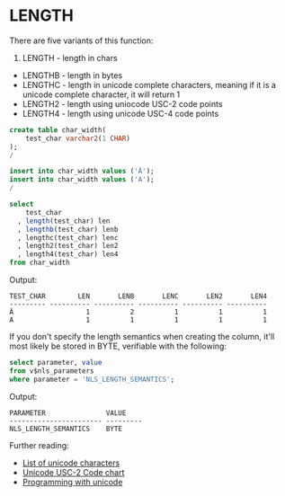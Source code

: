 # LENGTH

There are five variants of this function:

1. LENGTH - length in chars
* LENGTHB - length in bytes
* LENGTHC - length in unicode complete characters, meaning if it is a unicode complete character, it will return 1
* LENGTH2 - length using uniocode USC-2 code points
* LENGTH4 - length using unicode USC-4 code points

```sql
create table char_width(
    test_char varchar2(1 CHAR)
);
/

insert into char_width values ('Ä');
insert into char_width values ('A');
/

select
    test_char
  , length(test_char) len
  , lengthb(test_char) lenb
  , lengthc(test_char) lenc
  , length2(test_char) len2
  , length4(test_char) len4
from char_width
```
Output:
```
TEST_CHAR        LEN       LENB       LENC       LEN2       LEN4
--------- ---------- ---------- ---------- ---------- ----------
Ä                  1          2          1          1          1
A                  1          1          1          1          1
```
If you don't specify the length semantics when creating the column, it'll most likely be stored in BYTE, verifiable with the following:

```sql
select parameter, value
from v$nls_parameters
where parameter = 'NLS_LENGTH_SEMANTICS';
```
Output:
```
PARAMETER               VALUE
----------------------- ---------
NLS_LENGTH_SEMANTICS    BYTE

```

Further reading:

* [List of unicode characters](http://en.wikipedia.org/wiki/List_of_Unicode_characters)
* [Unicode USC-2 Code chart](http://www.columbia.edu/kermit/ucs2.html)
* [Programming with unicode](http://unicodebook.readthedocs.org/en/latest/unicode_encodings.html)
